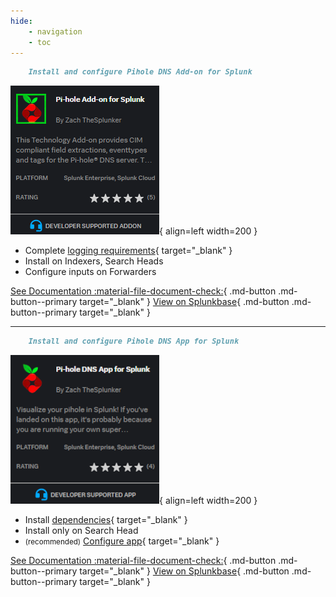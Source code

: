 ```yaml
---
hide:
    - navigation
    - toc
---
```


``` markdown title="Step 1"
    Install and configure Pihole DNS Add-on for Splunk
```

<div class="result" markdown>

![Pi-hole Add-on for Splunk](/images/splunkbase-ta-pihole.png){ align=left width=200 }

- Complete [logging requirements](/getting-started/pihole-logging-requirements/){ target="_blank" }
- Install on Indexers, Search Heads
- Configure inputs on Forwarders

[See Documentation :material-file-document-check:](/landing-page/ "See Documentation"){ .md-button .md-button--primary target="_blank" }
[View on Splunkbase](https://splunkbase.splunk.com/app/4505/ "View on Splunkbase"){ .md-button .md-button--primary target="_blank" }

</div>

---

``` markdown title="Step 2"
    Install and configure Pihole DNS App for Splunk
```

<div class="result" markdown>

![Image title](/images/splunkbase-app-pihole.png){ align=left width=200 }

- Install [dependencies](https://splunk-pihole.ztsplunker.com/getting-started/app-dependencies/){ target="_blank" }
- Install only on Search Head
- <small>(recommended)</small> [Configure app](https://splunk-pihole.ztsplunker.com/getting-started/configure/configure-enrichment/){ target="_blank" }

[See Documentation :material-file-document-check:](https://splunk-pihole.ztsplunker.com/landing-page/ "See Documentation"){ .md-button .md-button--primary target="_blank" }
[View on Splunkbase](https://splunkbase.splunk.com/app/4506/ "View on Splunkbase"){ .md-button .md-button--primary target="_blank" }

</div>
